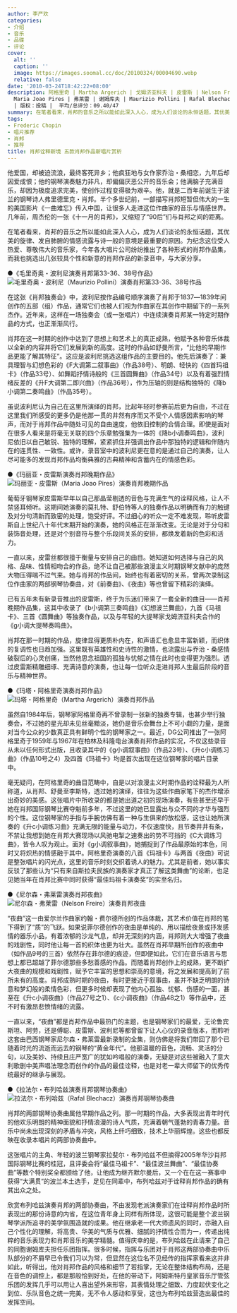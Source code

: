 ```yaml
---
author: 李严欢
categories:
- 介绍
- 音乐
- 品碟
- 评论
cover:
  alt: ''
  caption: ''
  image: https://images.soomal.cc/doc/20100324/00004690.webp
  relative: false
date: '2010-03-24T18:42:22+08:00'
description: 阿格里奇 | Martha Argerich | 戈姆济亚科夫 | 皮雷斯 | Nelson Freire | 波利尼 | 布列哈兹 |
  Maria Joao Pires | 弗莱雷 | 谢姆库夫 | Maurizio Pollini | Rafal Blechacz | 源自：www.soomal.com
  | 版权：投稿 |  平均/总评分：09.40/47
summary: 在笔者看来，肖邦的音乐之所以能如此深入人心，成为人们谈论的永恒话题，其优美的旋律、发自肺腑的情感流露与诗一般的意境是最重要的原因。为纪念这位受人热爱、尊敬伟大的音乐家，今年各大唱片公司纷纷推出了各种形式的肖邦作品集，而我也挑选出几张较具个性和新意的肖邦作品的新录音中，与大家分享……
tags:
- Frederic Chopin
- 唱片推荐
- 肖邦
- 推荐
title: 肖邦诠释新境 五款肖邦作品新唱片赏析
---
```


他爱国，却被迫流浪，最终客死异乡；他疯狂地与女作家乔治・桑相恋，九年后却因爱成恨；他的钢琴演奏魅力非凡，却偏偏厌恶公开的音乐会；他满脑子充满音乐，却因为极度追求完美，使创作过程变得极为艰辛。他，就是二百年前诞生于波兰的钢琴诗人弗里德里克・肖邦。半个多世纪前，一部描写肖邦短暂但伟大的一生的美国影片《一曲难忘》传入中国，让很多人走进这位作曲家的音乐与情感世界。几年前，周杰伦的一张《十一月的肖邦》，又缩短了“90后”们与肖邦之间的距离。

在笔者看来，肖邦的音乐之所以能如此深入人心，成为人们谈论的永恒话题，其优美的旋律、发自肺腑的情感流露与诗一般的意境是最重要的原因。为纪念这位受人热爱、尊敬伟大的音乐家，今年各大唱片公司纷纷推出了各种形式的肖邦作品集，而我也挑选出几张较具个性和新意的肖邦作品的新录音中，与大家分享。

●《毛里奇奥・波利尼演奏肖邦第33-36、38号作品》
![毛里奇奥・波利尼（Maurizio Pollini）演奏肖邦第33-36、38号作品](https://images.soomal.cc/doc/20100324/00004692.webp)





在这张《肖邦独奏会》中，波利尼按作品编号顺序演奏了肖邦于1837―1839年间创作的五部（组）作品，通常它们也被人们视为作曲家在其创作中期留下的一系列杰作。近年来，这样在一场独奏会（或一张唱片）中连续演奏肖邦某一特定时期作品的方式，也正渐渐风行。

肖邦在这一时期的创作中达到了思想上和艺术上的真正成熟，他赋予各种音乐体裁以全新的内容并将它们发展到新的高度。这时的作品如舒曼所言，“比他的早期作品更能了解其特征”。这应是波利尼挑选这组作品的主要目的。他先后演奏了：兼具理智与幻想色彩的《F大调第二叙事曲》（作品38号）、明朗、轻快的《四首玛祖卡》（作品33号）、如舞蹈抒情诗般的《三首圆舞曲》（作品34号）以及有着强烈情绪反差的《升F大调第二即兴曲》（作品36号），作为压轴的则是结构独特的《降b小调第二奏鸣曲》（作品35号）。

虽说波利尼认为自己在这里所演绎的肖邦，比起年轻时参赛前后更为自由，不过在这里我们所感受的更多仍是他那一贯的井然有序而又不受个人情感因素影响的琴声，而对于肖邦作品中随处可见的自由速度，他依旧控制的合情合理。即使是面对在很多人看来是将毫无关联的四个乐章勉强集为一体的《降b小调奏鸣曲》，波利尼依旧以自己敏锐、独特的理解，紧紧抓住并强调出作品中那独特的逻辑和伴随内在的连贯性、一致性。或许，录音室中的波利尼更在意的是通过自己的演奏，让人尽可能多的发现肖邦作品均衡典雅的古典精神和含蓄内在的情感色彩。

●《玛丽亚・皮雷斯演奏肖邦晚期作品》
![玛丽亚・皮雷斯（Maria Joao Pires）演奏肖邦晚期作品](https://images.soomal.cc/doc/20100324/00004691.webp)





葡萄牙钢琴家皮雷斯早年以自己那晶莹剔透的音色与充满生气的诠释风格，让人不禁竖耳倾听。这期间她演奏的莫扎特、舒伯特等人的独奏作品以明确而有力的触键及对分句清新而致密的处理，饱受好评。不过细心的听众一定不难发现，聆听皮雷斯自上世纪八十年代末期开始的演奏，她的风格正在渐渐改变。无论是对于分句和装饰音处理，还是对个别音符与整个乐段间关系的安排，都焕发着新的色彩和活力。

一直以来，皮雷丝都很擅于衡量与安排自己的曲目。她知道如何选择与自己的风格、品味、性情相吻合的作品，绝不让自己被那些浪漫主义时期钢琴文献中的庞然大物压得喘不过气来。她与肖邦的作品间，始终也有着密切的关系，曾两次录制这位作曲家的两部钢琴协奏曲，对《前奏曲》、《夜曲》等也曾留下精彩的演绎。

已有五年未有新录音推出的皮雷斯，终于为乐迷们带来了一套全新的曲目――肖邦晚期作品集，这其中收录了《b小调第三奏鸣曲》《幻想波兰舞曲》，九首《马祖卡》、三首《圆舞曲》等独奏作品，以及与年轻的大提琴家戈姆济亚科夫合作的《g小调大提琴奏鸣曲》。

肖邦在那一时期的作品，旋律显得更质朴内在，和声语汇也愈显丰富新颖，而织体的复调性也日趋加强。这里既有英雄性和史诗性的激情，也流露出与乔治・桑感情破裂后的心灵创痛，当然他思念祖国的孤独与忧郁之情在此时也变得更为强烈。透过皮雷斯精雕细琢、充满诗意的演奏，也让每一位听众走进肖邦人生最后阶段的音乐与精神世界。

●《玛塔・阿格里奇演奏肖邦作品》
![玛塔・阿格里奇（Martha Argerich）演奏肖邦作品](https://images.soomal.cc/doc/20100324/00004689.webp)





虽然自1984年后，钢琴家阿格里奇再不曾录制一张新的独奏专辑，也甚少举行独奏会，不过她的星光却未见丝毫黯淡，她仍是音乐会舞台上不可小觑的力量，是面对当今公众的少数真正具有鲜明个性的钢琴家之一。最近，DG公司推出了一张阿格里奇于1959年与1967年在柏林及科隆电台演奏肖邦作品的实况，不仅这些录音从未以任何形式出版，且收录其中的《g小调叙事曲》（作品23号）、《升c小调练习曲》（作品10号之4）及四首《玛祖卡》均是首次出现在这位钢琴家的唱片目录中。

毫无疑问，在阿格里奇的曲目范畴中，自是以对浪漫主义时期作品的诠释最为人所称道，从肖邦、舒曼至李斯特，透过她的演绎，往往为这些作曲家笔下的杰作增添出奇妙的美感。这张唱片中所收录的都是她出道之初的现场演奏，有些甚至还早于她在肖邦国际钢琴比赛夺魁前多年，不过这里的她已显露出与众不同的才华与强烈的个性。这位钢琴家的手指与手腕仿佛有着一种与生俱来的放松感，这也让她所演奏的《升c小调练习曲》充满无限的能量与动力，不仅速度快，且节奏井井有条，不禁让我想到她在肖邦大赛现场以风驰电掣之速奏出的势不可挡的《C大调练习曲》，皆令人叹为观止。面对《g小调叙事曲》，她捕捉到了作品最原始的本色，同时又将炽热的情感融于其中。阿格里奇演奏的八首《玛祖卡》与两首《夜曲》可说是整张唱片的闪光点，这里的音乐时刻交织着诱人的魅力。尤其是前者，她以事实反驳了那些认为“只有来自斯拉夫民族的演奏家才真正了解这类舞曲”的论断，也足见她当年在肖邦比赛中同时获得“最佳玛祖卡演奏奖”的实至名归。

●《尼尔森・弗莱雷演奏肖邦夜曲》
![尼尔森・弗莱雷（Nelson Freire）演奏肖邦夜曲](https://images.soomal.cc/doc/20100324/00004690.webp)





“夜曲”这一由爱尔兰作曲家约翰・费尔德所创的作品体裁，其艺术价值在肖邦的笔下得到了“质”的飞跃。如果说菲尔德创作的夜曲是单纯的、用以描绘夜景或抒发感情的器乐小品，有着浓郁的沙龙气息，却并无深刻的内涵，肖邦则大大增强了夜曲的戏剧性，同时他让每一首的织体也更为壮大。虽然在肖邦早期所创作的夜曲中（如作品9号的三首）依然存在菲尔德的痕迹，但即便如此，它们在音乐语言与思想上都已超越了菲尔德那些多愁善感的作品。而随着肖邦创作上的成熟，更不断扩大夜曲的规模和戏剧性，赋予它丰富的思想和崇高的意境，将之发展和提高到了前所未有的高度。肖邦成熟时期的夜曲，有时更接近于叙事曲，虽并不缺乏明朗的诗意和梦幻般的柔情色彩，但更多时候却表现了他内心孤独、忧郁、伤感的一面，甚至在《升c小调夜曲》（作品27号之1）、《c小调夜曲》（作品48之1）等作品中，还不时有激昂悲愤情绪的流露。

一直以来，“夜曲”都是肖邦作品中最热门的主题，也是钢琴家们的最爱，无论鲁宾斯坦、阿劳，还是傅聪、皮雷斯、波利尼等都曾留下让人心仪的录音版本，而聆听这套由巴西钢琴家尼尔森・弗莱雷最新录制的全集，则仿佛是将我们带回了那个已随着时光的流逝而远去的钢琴的“黄金年代”。他那温暖的音色，流畅、灵活的分句，以及美妙、持续且庄严宽广的犹如吟唱般的演奏，无疑是对这些被融入了意大利歌剧中美声唱法理念而创作的作品的最佳诠释，也是对老一辈大师留下的优秀传统最好的继承与展现。

●《拉法尔・布列哈兹演奏肖邦钢琴协奏曲》
![拉法尔・布列哈兹（Rafal Blechacz）演奏肖邦钢琴协奏曲](https://images.soomal.cc/doc/20100324/00004688.webp)





肖邦的两部钢琴协奏曲属他早期作品之列。那一时期的作品，大多表现出青年时代的他欢乐明朗的精神面貌和抒情浪漫的诗人气质，充满着朝气蓬勃的青春力量。音乐中尚未出现深刻的矛盾与冲突，风格上纤巧细致，技术上华丽辉煌。这些也都反映在收录本唱片的两部协奏曲中。

这张唱片的主角、年轻的波兰钢琴家拉斐尔・布列哈兹不但摘得2005年华沙肖邦国际钢琴比赛的桂冠，且评委会将“最佳马祖卡”、“最佳波兰舞曲”、“最佳协奏曲”等数个特别奖全都颁给了他，让他成为继齐默尔曼后，又一个在在这一赛事中获得“大满贯”的波兰本土选手，足见在同辈中，布列哈兹对于诠释肖邦作品的确有其出众之处。

欣赏布列哈兹演奏肖邦的两部协奏曲，不由发现老派演奏家们在诠释肖邦作品时所表现出的那份诗意的内省，在这位青年身上同样有所体现，这很可能是整个波兰钢琴学派所追寻的美学氛围造就的成果。他在继承老一代大师遗风的同时，亦融入自己个性化的理解，将高贵、华美的气质与优雅、细腻的抒情性合而为一，传递出纯粹的音乐表现力和肖邦音乐的美学精髓。值得庆幸的是，布列哈兹在此请来了自己的同胞谢姆库夫担任乐团指挥。很多时候，指挥与乐团对于肖邦这两部协奏曲中乐队部分的不屑早已令我们习以为常，但显然在这位名不见经传的指挥家看来这并非如此，听得出，他对肖邦作品的风格和细节了若指掌，无论在整体结构布局，还是在音色的调控上，都是那般恰到好处，在他的带动下，阿姆斯特丹皇家音乐厅管弦乐团的发挥几乎可以用让人喜出望外来形容，其表情处理之细致、力度起伏变化之到位、乐队音色之统一完美，无不令人感动和享受，这也为布列哈兹营造出最佳的发挥空间。